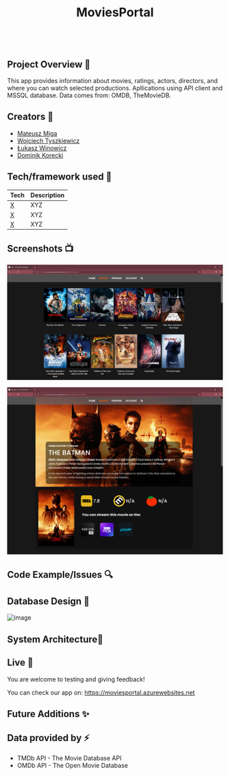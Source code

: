 <h1 align="center">

<br>

<p align="center">
MoviesPortal
</p>

<br>


</h1>

## Project Overview 🎉
This app provides information about movies, ratings, actors, directors, and where you can watch selected productions.
Apllications using API client and MSSQL database. Data comes from: OMDB, TheMovieDB.

## Creators 🎨
- [Mateusz Miga](https://github.com/mateuszmiga) 
- [Wojciech Tyszkiewicz](https://github.com/wojciechTyszkiewicz) 
- [Łukasz Winowicz](https://github.com/LukaszWinowicz) 
- [Dominik Korecki](https://github.com/McKormick) 

## Tech/framework used 🔧

| Tech                                                    | Description                              |
| ------------------------------------------------------- | ---------------------------------------- |
| [X](X)                           | XYZ   |
| [X](X)                           | XYZ   |
| [X](X)                           | XYZ   |


## Screenshots 📺

<p align="center">
    <img src="https://github.com/infoshareacademy/jcszr5-cartel/blob/master/Logo/screen1.png" alt="Screenshot">
</p>

<p align="center">
    <img src="https://github.com/infoshareacademy/jcszr5-cartel/blob/master/Logo/screen2.png" alt="Screenshot">
</p>

## Code Example/Issues 🔍

## Database Design 📇

![image](https://user-images.githubusercontent.com/45047523/182345225-c6e28e4e-79fa-44cc-a630-e987c63ebfd6.png)

## System Architecture🗼

## Live 📍
You are welcome to testing and giving feedback!

You can check our app on:  https://moviesportal.azurewebsites.net

## Future Additions ✨

## Data provided by ⚡
- TMDb API - The Movie Database API
- OMDb API - The Open Movie Database

